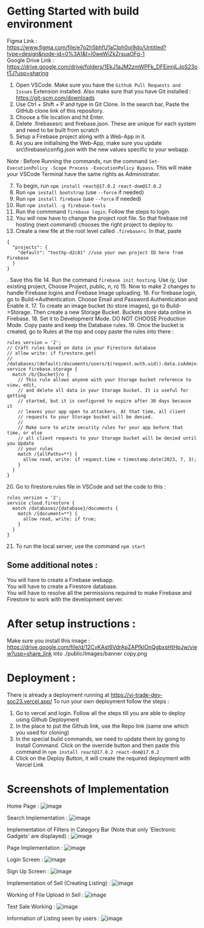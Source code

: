 # Getting Started with build environment

Figma Link : https://www.figma.com/file/e7o2h5bhfU1aCIph0oi9do/Untitled?type=design&node-id=0%3A1&t=I0weWiZkZrsuaOFg-1 \
Google Drive Link : https://drive.google.com/drive/folders/1EkJ1aJM2zmWPFk_DFEinnjLJpS23otTJ?usp=sharing 

1. Open VSCode. Make sure you have the `Github Pull Requests and Issues` Extension installed. Also make sure that you have Git installed : https://git-scm.com/downloads
2. Use Ctrl + Shift + P and type in Git Clone. In the search bar, Paste the GitHub clone link of this repository.
3. Choose a file location and hit Enter.
4. Delete .firebasesrc and firebase.json. These are unique for each system and need to be built from scratch
5. Setup a Firebase project along with a Web-App in it. 
6. As you are initialising the Web-App, make sure you update src\firebase\config.json with the new values specific to your webapp. 

Note : Before Running the commands, run the command `Set-ExecutionPolicy -Scope Process -ExecutionPolicy Bypass`. This will make your VSCode Terminal have the same rights as Administrator. 

7. To begin, run `npm install react@17.0.2 react-dom@17.0.2`
8. Run `npm install bootstrap` (use `--force` if needed)
9. Run `npm install firebase` (use `--force` if needed)
10. Run `npm install -g firebase-tools`
11. Run the commmand `firebase login`. Follow the steps to login.
12. You will now have to change the project root file. So that firebase init hosting (next command) chooses the right project to deploy to.
13. Create a new file at the root level called `.firebaserc`. In that, paste
```
{
  "projects": {
    "default": "testhp-d2c81" //use your own project ID here from Firebase
  }
}
```
. Save this file
14. Run the command `firebase init hosting`. Use (y, Use existing project, Choose Project, public, n, n)
15. Now to make 2 changes to handle Firebase logins and Firebase Image uploading.
16. For firebase login, go to Build->Authentication. Choose Email and Password Authentication and Enable it.
17. To create an image bucket (to store images), go to Build->Storage. Then create a new Storage Bucket. Buckets store data online in Firebase.
18. Set it to Development Mode. DO NOT CHOOSE Production Mode. Copy paste and keep the Database rules.
19. Once the bucket is created, go to Rules at the top and copy paste the rules into there :
```
rules_version = '2';
// Craft rules based on data in your Firestore database
// allow write: if firestore.get(
// /databases/(default)/documents/users/$(request.auth.uid)).data.isAdmin;
service firebase.storage {
  match /b/{bucket}/o {
    // This rule allows anyone with your Storage bucket reference to view, edit,
    // and delete all data in your Storage bucket. It is useful for getting
    // started, but it is configured to expire after 30 days because it
    // leaves your app open to attackers. At that time, all client
    // requests to your Storage bucket will be denied.
    //
    // Make sure to write security rules for your app before that time, or else
    // all client requests to your Storage bucket will be denied until you Update
    // your rules
    match /{allPaths=**} {
      allow read, write: if request.time < timestamp.date(2023, 7, 3);
    }
  }
}
```
20. Go to firestore.rules file in VSCode and set the code to this :
```
rules_version = '2';
service cloud.firestore {
  match /databases/{database}/documents {
    match /{document=**} {
      allow read, write: if true;
    }
  }
}
```
21. To run the local server, use the command `npm start`

## Some additional notes :

You will have to create a Firebase webapp. <br>
You will have to create a Firestore database. <br>
You will have to resolve all the permissions required to make Firebase and Firestore to work with the development server.  <br>

# After setup instructions :

Make sure you install this image : https://drive.google.com/file/d/12CvKAst6VdrApZAPfklOnQgbxsHtHpJw/view?usp=share_link into ./public/Images/banner copy.png

# Deployment :
There is already a deployment running at https://vi-trade-dev-soc23.vercel.app/
To run your own deployment follow the steps :

1. Go to vercel and login. Follow all the steps till you are able to deploy using Github Deployment
2. In the place to put the Github link, use the Repo link (same one which you used for cloning)
3. In the special build commands, we need to update them by going to Install Command. Click on the override button and then paste this command in `npm install react@17.0.2 react-dom@17.0.2`
4. Click on the Deploy Button, it will create the required deployment with Vercel Link


# Screenshots of Implementation 

Home Page : 
![image](https://github.com/TFM-HITESH/VITrade-DevSoc23/assets/92721993/6bb3ce65-e38c-40c9-aeb2-d54cc48ec62c)

Search Implementation :
![image](https://github.com/TFM-HITESH/VITrade-DevSoc23/assets/92721993/595f9b21-8607-4efb-ab6c-4a41d4c8f772)

Implementation of Filters in Category Bar (Note that only 'Electronic Gadgets' are displayed) :
![image](https://github.com/TFM-HITESH/VITrade-DevSoc23/assets/92721993/2811e6c0-decf-435b-8f09-237522d9f267)

Page Implementation :
![image](https://github.com/TFM-HITESH/VITrade-DevSoc23/assets/92721993/7d2d9ee8-1823-4a90-814b-92a83ecdbee0)

Login Screen :
![image](https://github.com/TFM-HITESH/VITrade-DevSoc23/assets/92721993/fe5c8e8a-79cf-4fa5-99b3-f41feec5190d)

Sign Up Screen : 
![image](https://github.com/TFM-HITESH/VITrade-DevSoc23/assets/92721993/adafeb09-338c-4fb7-a7e6-75d150c3eca6)

Implementation of Sell (Creating Listing) :
![image](https://github.com/TFM-HITESH/VITrade-DevSoc23/assets/92721993/9bfba606-0dee-4c7e-afcb-4e98b5a6b3a5)

Working of File Upload in Sell :
![image](https://github.com/TFM-HITESH/VITrade-DevSoc23/assets/92721993/82e57704-437a-4a10-a66e-e220bda2da00)

Test Sale Working :
![image](https://github.com/TFM-HITESH/VITrade-DevSoc23/assets/92721993/6b151a5b-7a1c-412f-bf6b-1bacb3ca0e1e)

Information of Listing seen by users : 
![image](https://github.com/TFM-HITESH/VITrade-DevSoc23/assets/92721993/c8f093dd-e817-44b5-b459-21c267b79273)


